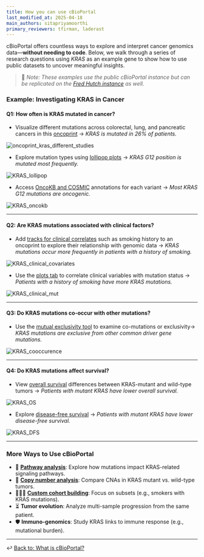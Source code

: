 ```yaml
---
title: How you can use cBioPortal
last_modified_at: 2025-04-18
main_authors: sitapriyamoorthi
primary_reviewers: tfirman, laderast  
---
```


cBioPortal offers countless ways to explore and interpret cancer genomics data—**without needing to code**. Below, we walk through a series of research questions using *KRAS* as an example gene to show how to use public datasets to uncover meaningful insights.

> 📝 *Note: These examples use the public cBioPortal instance but can be replicated on the [Fred Hutch instance](https://cbioportal.fredhutch.org/) as well.*

### Example: Investigating KRAS in Cancer

#### **Q1: How often is KRAS mutated in cancer?**

- Visualize different mutations across colorectal, lung, and pancreatic cancers in this [oncoprint](https://www.cbioportal.org/results/oncoprint?cancer_study_list=nsclc_tcga_broad_2016%2Cpaad_tcga%2Ccoadread_tcga&tab_index=tab_visualize&profileFilter=mutations%2Cgistic%2Ccna%2Cstructural_variants&case_set_id=all&Action=Submit&gene_list=KRAS&comparison_subtab=survival) → *KRAS is mutated in 26% of patients.*
  
![oncoprint_kras_different_studies](/datademos/assets/cbio_01_oncoprint_kras_different_studies.png)

- Explore mutation types using [lollipop plots](https://www.cbioportal.org/results/mutations?cancer_study_list=nsclc_tcga_broad_2016%2Cpaad_tcga%2Ccoadread_tcga&tab_index=tab_visualize&profileFilter=mutations%2Cgistic%2Ccna%2Cstructural_variants&case_set_id=all&Action=Submit&gene_list=KRAS&comparison_subtab=survival) → *KRAS G12 position is mutated most frequently.*
  
![KRAS_lollipop](/datademos/assets/cbio_02_KRAS_lollipop.png) 

- Access [OncoKB and COSMIC](https://www.cbioportal.org/results/mutations?cancer_study_list=nsclc_tcga_broad_2016%2Cpaad_tcga%2Ccoadread_tcga&tab_index=tab_visualize&profileFilter=mutations%2Cgistic%2Ccna%2Cstructural_variants&case_set_id=all&Action=Submit&gene_list=KRAS&comparison_subtab=survival) annotations for each variant → *Most KRAS G12 mutations are oncogenic.*
  
![KRAS_oncokb](/datademos/assets/cbio_03_KRAS_oncokb.png)

---

#### **Q2: Are KRAS mutations associated with clinical factors?**

- Add [tracks for clinical correlates](https://www.cbioportal.org/results/oncoprint?cancer_study_list=nsclc_tcga_broad_2016%2Cpaad_tcga%2Ccoadread_tcga&tab_index=tab_visualize&profileFilter=mutations%2Cgistic%2Ccna%2Cstructural_variants&case_set_id=all&Action=Submit&gene_list=KRAS&comparison_subtab=survival) such as smoking history to an oncoprint to explore their relationship with genomic data → *KRAS mutations occur more frequently in patients with a history of smoking.*

![KRAS_clinical_covariates](/datademos/assets/cbio_04_KRAS_clinical_covariates.png)

- Use the [plots tab](https://www.cbioportal.org/results/plots?cancer_study_list=nsclc_tcga_broad_2016%2Cpaad_tcga%2Ccoadread_tcga&tab_index=tab_visualize&profileFilter=mutations%2Cgistic%2Ccna%2Cstructural_variants&case_set_id=all&Action=Submit&gene_list=KRAS&comparison_subtab=survival&plots_horz_selection=%7B%22dataType%22%3A%22clinical_attribute%22%2C%22selectedDataSourceOption%22%3A%22SMOKING_HISTORY%22%7D&plots_vert_selection=%7B%22selectedGeneOption%22%3A3845%2C%22dataType%22%3A%22MUTATION_EXTENDED%22%2C%22mutationCountBy%22%3A%22MutationType%22%7D&plots_coloring_selection=%7B%22colorByCopyNumber%22%3A%22false%22%2C%22colorBySv%22%3A%22false%22%7D) to correlate clinical variables with mutation status → *Patients with a history of smoking have more KRAS mutations.*

![KRAS_clinical_mut](/datademos/assets/cbio_05_KRAS_clinical_mut.png)

---

#### **Q3: Do KRAS mutations co-occur with other mutations?**

- Use the [mutual exclusivity tool](https://www.cbioportal.org/results/mutualExclusivity?cancer_study_list=nsclc_tcga_broad_2016%2Cpaad_tcga%2Ccoadread_tcga&tab_index=tab_visualize&profileFilter=mutations%2Cgistic%2Ccna%2Cstructural_variants&case_set_id=all&Action=Submit&gene_list=KRAS%250AEGFR%250ACDKN2A&comparison_subtab=clinical&Z_SCORE_THRESHOLD=2.0&RPPA_SCORE_THRESHOLD=2.0&geneset_list=%20) to examine co-mutations or exclusivity→ *KRAS mutations are exclusive from other common driver gene mutations.*
  
![KRAS_cooccurence](/datademos/assets/cbio_06_KRAS_cooccurence.png)

---

#### **Q4: Do KRAS mutations affect survival?**

- View [overall survival](https://www.cbioportal.org/results/comparison?cancer_study_list=nsclc_tcga_broad_2016%2Cpaad_tcga%2Ccoadread_tcga&tab_index=tab_visualize&profileFilter=mutations%2Cgistic%2Ccna%2Cstructural_variants&case_set_id=all&Action=Submit&gene_list=KRAS&comparison_subtab=survival) differences between KRAS-mutant and wild-type tumors → *Patients with mutant KRAS have lower overall survival.*
  
![KRAS_OS](/datademos/assets/cbio_07_KRAS_OS.png)

- Explore [disease-free survival](https://www.cbioportal.org/results/comparison?cancer_study_list=nsclc_tcga_broad_2016%2Cpaad_tcga%2Ccoadread_tcga&tab_index=tab_visualize&profileFilter=mutations%2Cgistic%2Ccna%2Cstructural_variants&case_set_id=all&Action=Submit&gene_list=KRAS&comparison_subtab=survival&Z_SCORE_THRESHOLD=2.0&RPPA_SCORE_THRESHOLD=2.0&geneset_list=%20) → *Patients with mutant KRAS have lower disease-free survival.*
  
![KRAS_DFS](/datademos/assets/cbio_08_KRAS_DFS.png)

---

### More Ways to Use cBioPortal

- 🔬 [**Pathway analysis**](https://www.cbioportal.org/results/pathways?cancer_study_list=nsclc_tcga_broad_2016%2Cpaad_tcga%2Ccoadread_tcga&tab_index=tab_visualize&profileFilter=mutations%2Cgistic%2Ccna%2Cstructural_variants&case_set_id=all&Action=Submit&gene_list=KRAS&comparison_subtab=survival&Z_SCORE_THRESHOLD=2.0&RPPA_SCORE_THRESHOLD=2.0&geneset_list=%20): Explore how mutations impact KRAS-related signaling pathways.
- 🧬 [**Copy number analysis**](https://www.cbioportal.org/results/cnSegments?cancer_study_list=nsclc_tcga_broad_2016%2Cpaad_tcga%2Ccoadread_tcga&tab_index=tab_visualize&profileFilter=mutations%2Cgistic%2Ccna%2Cstructural_variants&case_set_id=all&Action=Submit&gene_list=KRAS&comparison_subtab=survival&Z_SCORE_THRESHOLD=2.0&RPPA_SCORE_THRESHOLD=2.0&geneset_list=%20): Compare CNAs in KRAS mutant vs. wild-type tumors.
- 🧑‍🤝‍🧑 [**Custom cohort building**](https://www.cbioportal.org/study/summary?id=nsclc_tcga_broad_2016%2Cpaad_tcga%2Ccoadread_tcga): Focus on subsets (e.g., smokers with KRAS mutations).
- ⏳ **Tumor evolution**: Analyze multi-sample progression from the same patient.
- 🛡️ **Immuno-genomics**: Study KRAS links to immune response (e.g., mutational burden).

---

↩️ [Back to: What is cBioPortal?](/datascience/fh-cbio-intro#what-is-cbioportal)

